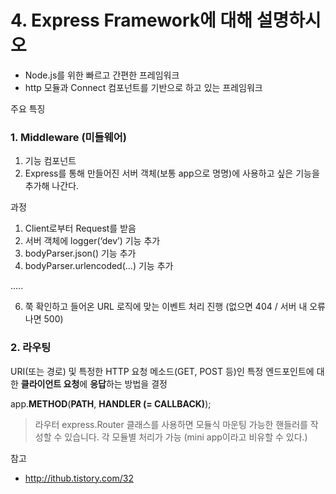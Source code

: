# 4. Express Framework에 대해 설명하시오

- Node.js를 위한 빠르고 간편한 프레임워크
- http 모듈과 Connect 컴포넌트를 기반으로 하고 있는 프레임워크

주요 특징
### 1. Middleware (미들웨어)

1. 기능 컴포넌트
2. Express를 통해 만들어진 서버 객체(보통 app으로 명명)에 사용하고 싶은 기능을 추가해 나간다.


과정
1. Client로부터 Request를 받음
2. 서버 객체에 logger(‘dev’) 기능 추가
3. bodyParser.json() 기능 추가
4. bodyParser.urlencoded(…) 기능 추가 

..... 

6. 쭉 확인하고 들어온 URL 로직에 맞는 이벤트 처리 진행 (없으면 404 / 서버 내 오류나면 500)



### 2. 라우팅

URI(또는 경로) 및 특정한 HTTP 요청 메소드(GET, POST 등)인 
특정 엔드포인트에 대한 **클라이언트 요청**에 **응답**하는 방법을 결정

app.**METHOD**(**PATH**, **HANDLER (= CALLBACK)**);

> 라우터
> express.Router 클래스를 사용하면 모듈식 마운팅 가능한 핸들러를 작성할 수 있습니다.
> 각 모듈별 처리가 가능 (mini app이라고 비유할 수 있다.)


참고
- http://ithub.tistory.com/32
